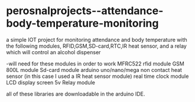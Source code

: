 # perosnalprojects--attendance-body-temperature-monitoring
a simple IOT project for monitoring attendance and body temperature with the following modules, RFID,GSM,SD-card,RTC,IR heat sensor, and a relay which will control an alcohol dispenser

-will need for these modules in order to work
MFRC522 rfid module
GSM 800L module
Sd-card module
arduino uno/nano/mega
non contact heat sensor (in this case I used a IR heat sensor module)
real time clock module
LCD display screen
5v Relay module

all of these libraries are downloadable in the arduino IDE.
